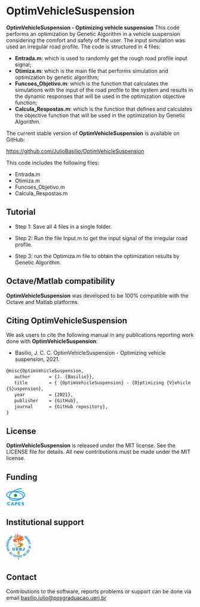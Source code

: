 # OptimVehicleSuspension

**OptimVehicleSuspension - Optimizing vehicle suspension** This code performs an optimization by Genetic Algorithm in a vehicle suspension considering the comfort and safety of the user. The input simulation was used an irregular road profile.
The code is structured in 4 files:
- **Entrada.m**: which is used to randomly get the rough road profile input signal;
- **Otimiza.m**: which is the main file that performs simulation and optimization by genetic algorithm; 
- **Funcoes_Objetivo.m**: which is the function that calculates the simulations with the input of the road profile to the system and results in the dynamic responses that will be used in the optimization objective function;
- **Calcula_Respostas.m**: which is the function that defines and calculates the objective function that will be used in the optimization by Genetic Algorithm.

The current stable version of **OptimVehicleSuspension** is available on GitHub:

https://github.com/JulioBasilio/OptimVehicleSuspension

This code includes the following files:

- Entrada.m
- Otimiza.m 
- Funcoes_Objetivo.m
- Calcula_Respostas.m

## Tutorial

- Step 1: Save all 4 files in a single folder.

- Step 2: Run the file Input.m to get the input signal of the irregular road profile.

- Step 3: run the Optimiza.m file to obtain the optimization results by Genetic Algorithm.

## Octave/Matlab compatibility

**OptimVehicleSuspension** was developed to be 100% compatible with the Octave and Matlab platforms.

## Citing OptimVehicleSuspension

We ask users to cite the following manual in any publications reporting work done with **OptimVehicleSuspension**:
- Basilio, J. C. C. OptimVehicleSuspension - Optimizing vehicle suspension, 2021.

```
@misc{OptimVehicleSuspension,
   author       = {J. {Basilio}},
   title        = { {OptimVehicleSuspension} - {O}ptimizing {V}ehicle {S}uspension},
   year         = {2021},
   publisher    = {GitHub},
   journal      = {GitHub repository},
}
```

## License

**OptimVehicleSuspension** is released under the MIT license. See the LICENSE file for details. All new contributions must be made under the MIT license.

## Funding

<img src="logo/capes.png" width="10%">

## Institutional support

<img src="logo/uerj_logo_cor.jpg" width="13%"> &nbsp; &nbsp; 

## Contact

Contributions to the software, reports problems or support can be done via email basilio.julio@posgraduacao.uerj.br
